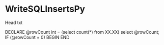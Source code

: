 # WriteSQLInsertsPy

Head txt

DECLARE @rowCount int = (select count(*) from XX.XX)
select @rowCount;
IF (@rowCount = 0)
BEGIN
END
